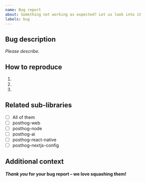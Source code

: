 ```yaml
---
name: Bug report
about: Something not working as expected? Let us look into it
labels: bug
---
```


## Bug description

_Please describe._

## How to reproduce

1.
2.
3.

## Related sub-libraries

- [ ] All of them
- [ ] posthog-web
- [ ] posthog-node
- [ ] posthog-ai
- [ ] posthog-react-native
- [ ] posthog-nextjs-config

## Additional context

#### _Thank you_ for your bug report – we love squashing them!
